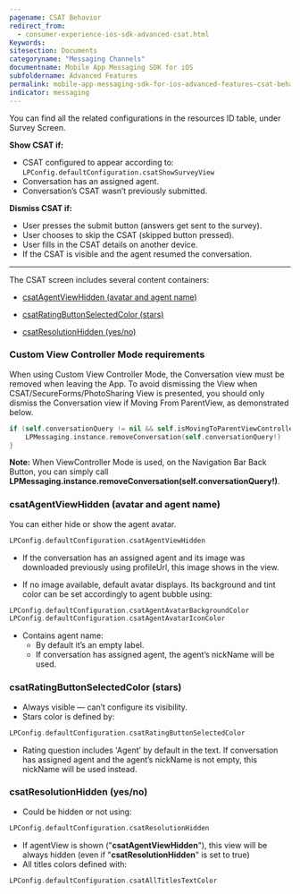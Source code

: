 ```yaml
---
pagename: CSAT Behavior
redirect_from:
  - consumer-experience-ios-sdk-advanced-csat.html
Keywords:
sitesection: Documents
categoryname: "Messaging Channels"
documentname: Mobile App Messaging SDK for iOS
subfoldername: Advanced Features
permalink: mobile-app-messaging-sdk-for-ios-advanced-features-csat-behavior.html
indicator: messaging
---
```


You can find all the related configurations in the resources ID table, under Survey Screen.

<div class="flex gap-16 flex-col-mobile">
   <div>
   <p><b>Show CSAT if:</b></p>
      <ul>
         <li>CSAT configured to appear according to: <br><code>LPConfig.defaultConfiguration.csatShowSurveyView</code></li>
         <li>Conversation has an assigned agent.</li>
         <li>Conversation’s CSAT wasn’t previously submitted.</li>
      </ul>
   </div>

   <div>
   <p><b>Dismiss CSAT if:</b></p>
      <ul>
         <li>User presses the submit button (answers get sent to the survey).</li>
         <li>User chooses to skip the CSAT (skipped button pressed).</li>
         <li>User fills in the CSAT details on another device.</li>
         <li>If the CSAT is visible and the agent resumed the conversation.</li>
      </ul>
   </div>
</div>

---

The CSAT screen includes several content containers:

* [csatAgentViewHidden (avatar and agent name)](#csatagentviewhidden-avatar-and-agent-name)

* [csatRatingButtonSelectedColor (stars)](#csatratingbuttonselectedcolor-stars)

* [csatResolutionHidden (yes/no)](#csatresolutionhidden-yesno)

### Custom View Controller Mode requirements
When using Custom View Controller Mode, the Conversation view must be removed when leaving the App. To avoid dismissing the View when CSAT/SecureForms/PhotoSharing View is presented, you should only dismiss the Conversation view if Moving From ParentView, as demonstrated below.

```swift
if (self.conversationQuery != nil && self.isMovingToParentViewController){
    LPMessaging.instance.removeConversation(self.conversationQuery!)
}
```

**Note:** When ViewController Mode is used, on the Navigation Bar Back Button, you can simply call **LPMessaging.instance.removeConversation(self.conversationQuery!)**.

### csatAgentViewHidden (avatar and agent name)

You can either hide or show the agent avatar.

```swift
LPConfig.defaultConfiguration.csatAgentViewHidden
```

- If the conversation has an assigned agent and its image was downloaded previously using profileUrl, this image shows in the view.

- If no image available, default avatar displays. Its background and tint color can be set accordingly to agent bubble using:

```swift
LPConfig.defaultConfiguration.csatAgentAvatarBackgroundColor
LPConfig.defaultConfiguration.csatAgentAvatarIconColor
```

- Contains agent name:
	- By default it’s an empty label.
	- If conversation has assigned agent, the agent’s nickName will be used.

### csatRatingButtonSelectedColor (stars)

- Always visible — can’t configure its visibility.
- Stars color is defined by:

```swift
LPConfig.defaultConfiguration.csatRatingButtonSelectedColor
```

- Rating question includes 'Agent’ by default in the text. If conversation has assigned agent and the agent’s nickName is not empty, this nickName will be used instead.

### csatResolutionHidden (yes/no)

- Could be hidden or not using:

```swift
LPConfig.defaultConfiguration.csatResolutionHidden
```

- If agentView is shown ("**csatAgentViewHidden**"), this view will be always hidden (even if "**csatResolutionHidden**" is set to true)
- All titles colors defined with:

```swift
LPConfig.defaultConfiguration.csatAllTitlesTextColor
```